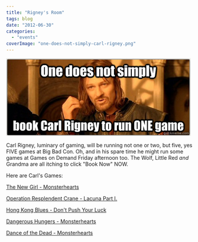 ```yaml
---
title: "Rigney's Room"
tags: blog
date: "2012-06-30"
categories: 
  - "events"
coverImage: "one-does-not-simply-carl-rigney.png"
---
```


[![](/images/one-does-not-simply-carl-rigney.png "one does not simply carl rigney")](http://www.bigbadcon.com/wp-content/uploads/2012/06/one-does-not-simply-carl-rigney.png)

Carl Rigney, luminary of gaming, will be running not one or two, but five, yes FIVE games at Big Bad Con. Oh, and in his spare time he might run some games at Games on Demand Friday afternoon too. The Wolf, Little Red _and_ Grandma are all itching to click "Book Now" NOW.

Here are Carl's Games:

[The New Girl - Monsterhearts](http://www.bigbadcon.com/events/the-new-girl/ "The New Girl")

[Operation Resplendent Crane - Lacuna Part I.](http://www.bigbadcon.com/events/operation-resplendent-crane/ "Operation Resplendent Crane")

[Hong Kong Blues - Don't Push Your Luck](http://www.bigbadcon.com/events/hong-kong-blues/ "Hong Kong Blues")

[Dangerous Hungers - Monsterhearts](http://www.bigbadcon.com/events/dangerous-hungers/ "Dangerous Hungers")

[Dance of the Dead - Monsterhearts](http://www.bigbadcon.com/events/dance-of-the-dead/ "Blood and Tears")

